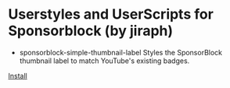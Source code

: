 # Userstyles and UserScripts for Sponsorblock (by jiraph)
- sponsorblock-simple-thumbnail-label
Styles the SponsorBlock thumbnail label to match YouTube's existing badges.

[Install](https://gist.github.com/jiraph/e60d0a7ae7071f1f4ef060948d50a9a1/raw/sponsorblock.simplethumbnaillabels.user.css)